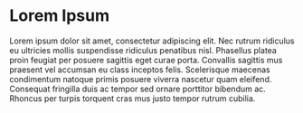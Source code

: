 # Lorem Ipsum

Lorem ipsum dolor sit amet, consectetur adipiscing elit. Nec rutrum ridiculus eu ultricies mollis suspendisse ridiculus penatibus nisl. Phasellus platea proin feugiat per posuere sagittis eget curae porta. Convallis sagittis mus praesent vel accumsan eu class inceptos felis. Scelerisque maecenas condimentum natoque primis posuere viverra nascetur quam eleifend. Consequat fringilla duis ac tempor sed ornare porttitor bibendum ac. Rhoncus per turpis torquent cras mus justo tempor rutrum cubilia.
